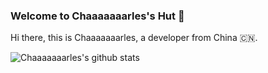 ### Welcome to Chaaaaaaarles's Hut 👋

Hi there, this is Chaaaaaaarles, a developer from China 🇨🇳.

![Chaaaaaaarles's github stats](https://github-readme-stats.vercel.app/api?username=Chaaaaaaarles&show_icons=true&hide_border=true)

<!--
**Chaaaaaaarles/Chaaaaaaarles** is a ✨ _special_ ✨ repository because its `README.md` (this file) appears on your GitHub profile.

Here are some ideas to get you started:

- 🔭 I’m currently working on ...
- 🌱 I’m currently learning ...
- 👯 I’m looking to collaborate on ...
- 🤔 I’m looking for help with ...
- 💬 Ask me about ...
- 📫 How to reach me: ...
- 😄 Pronouns: ...
- ⚡ Fun fact: ...
-->
